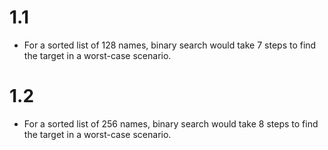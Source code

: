 # 1.1
- For a sorted list of 128 names, binary search would take 7 steps to find the target in a worst-case scenario.

# 1.2
- For a sorted list of 256 names, binary search would take 8 steps to find the target in a worst-case scenario.
